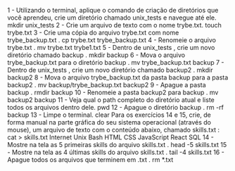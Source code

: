 1 - Utilizando o terminal, aplique o comando de criação de diretórios que você aprendeu, crie um diretório chamado unix_tests e navegue até ele.
    mkdir unix_tests
2 - Crie um arquivo de texto com o nome trybe.txt.
    touch trybe.txt
3 - Crie uma cópia do arquivo trybe.txt com nome trybe_backup.txt .
    cp trybe.txt trybe_backup.txt
4 - Renomeie o arquivo trybe.txt .
    mv trybe.txt trybe1.txt
5 - Dentro de unix_tests , crie um novo diretório chamado backup .
    mkdir backup
6 - Mova o arquivo trybe_backup.txt para o diretório backup .
    mv trybe_backup.txt backup
7 - Dentro de unix_tests , crie um novo diretório chamado backup2 .
    mkdir backup2
8 - Mova o arquivo trybe_backup.txt da pasta backup para a pasta backup2 .
    mv backup/trybe_backup.txt backup2
9 - Apague a pasta backup .
    rmdir backup
10 - Renomeie a pasta backup2 para backup .
    mv backup2 backup
11 - Veja qual o path completo do diretório atual e liste todos os arquivos dentro dele.
    pwd
12 - Apague o diretório backup .
    rm -rf backup
13 - Limpe o terminal.
    clear
Para os exercícios 14 e 15, crie, de forma manual na parte gráfica do seu sistema operacional (através do mouse), um arquivo de texto com o conteúdo abaixo, chamado skills.txt :
    cat > skills.txt
    Internet
    Unix
    Bash
    HTML
    CSS
    JavaScript
    React
    SQL
14 - Mostre na tela as 5 primeiras skills do arquivo skills.txt .
    head -5 skills.txt
15 - Mostre na tela as 4 últimas skills do arquivo skills.txt .
    tail -4 skills.txt
16 - Apague todos os arquivos que terminem em .txt .
    rm *.txt